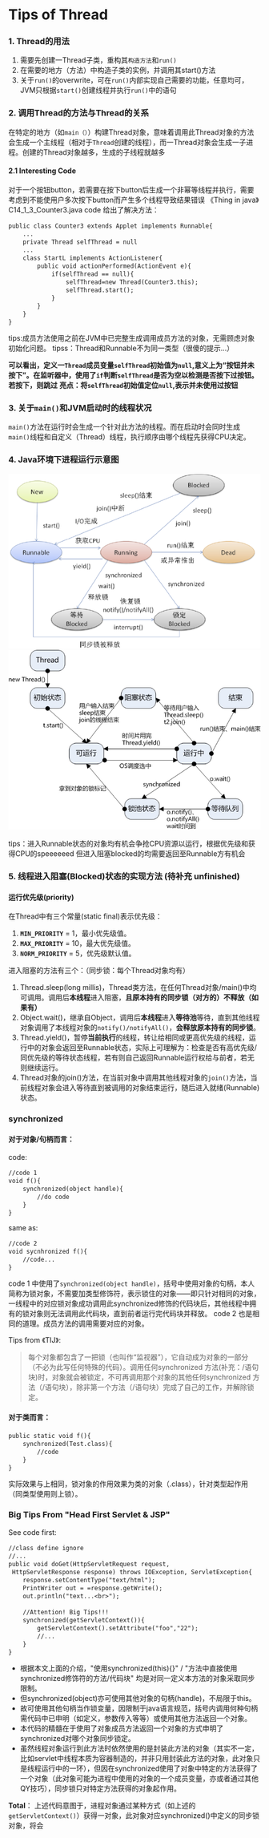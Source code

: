# Tips of Thread
### 1. Thread的用法
1. 需要先创建一Thread子类，重构其`构造方法`和`run()`
2. 在需要的地方（方法）中构造子类的实例，并调用其start()方法
3. 关于`run()`的overwrite，可在`run()`内部实现自己需要的功能，任意均可，JVM只根据`start()`创建线程并执行`run()`中的语句

### 2. 调用Thread的方法与Thread的关系
在特定的地方（如`main（）`）构建Thread对象，意味着调用此Thread对象的方法会生成一个主线程（相对于`Thread`创建的线程），而一Thread对象会生成一子进程。创建的Thread对象越多，生成的子线程就越多

#### 2.1 Interesting Code
对于一个按钮button，若需要在按下button后生成一个非幂等线程并执行，需要考虑到不能使用户多次按下button而产生多个线程导致结果错误
《Thing in java》C14_1_3_Counter3.java code 给出了解决方法：
```
public class Counter3 extends Applet implements Runnable{
    ...
    private Thread selfThread = null
    ...
    class StartL implements ActionListener{
        public void actionPerformed(ActionEvent e){
            if(selfThread == null){
                selfThread=new Thread(Counter3.this);
                selfThread.start(); 
            }
        }
    }
}
```
tips:成员方法使用之前在JVM中已完整生成调用成员方法的对象，无需顾虑对象初始化问题。
tipss：Thread和Runnable不为同一类型（很傻的提示...）

**可以看出，定义一`Thread`成员变量`selfThread`初始值为`null`,意义上为“按钮并未按下”。在监听器中，使用了`if`判断`selfThread`是否为空以检测是否按下过按钮。若按下，则跳过**
**亮点：将`selfThread`初始值定位`null`,表示并未使用过按钮**

### 3. 关于`main()`和JVM启动时的线程状况
`main()`方法在运行时会生成一个针对此方法的线程。而在启动时会同时生成`main()`线程和自定义（Thread）线程，执行顺序由哪个线程先获得CPU决定。

### 4. Java环境下进程运行示意图
![pic 1](https://raw.githubusercontent.com/EsolMio/EsolMio-FirstGit/master/Note_pic%20store/thread%20running%20pic.png?token=AhIdeIymJ5ZDwvOv2Og3cxEScQRiWgCxks5cfnPKwA%3D%3D)
![pic 2](https://raw.githubusercontent.com/EsolMio/EsolMio-FirstGit/master/Note_pic%20store/thread%20running%20pic_cn.jpg?token=AhIdeG3qXoyYSEFMKPYvmFDTi_pcbKDaks5cfnRSwA%3D%3D)

tips：进入Runnable状态的对象均有机会争抢CPU资源以运行，根据优先级和获得CPU的speeeeeed
但进入阻塞blocked的均需要返回至Runnable方有机会

### 5. 线程进入阻塞(Blocked)状态的实现方法 (待补充 unfinished)
#### 运行优先级(priority)
在Thread中有三个常量(static final)表示优先级：
1. **`MIN_PRIORITY`** = 1，最小优先级值。
2. **`MAX_PRIORITY`** = 10，最大优先级值。
3. **`NORM_PRIORITY`** = 5，优先级默认值。

进入阻塞的方法有三个：（同步锁：每个Thread对象均有）
1. Thread.sleep(long millis)，Thread类方法，在任何Thread对象/main()中均可调用。调用后**本线程**进入阻塞，**且原本持有的同步锁（对方的）不释放（如果有）**
2. Object.wait()，继承自Object，调用后**本线程**进入**等待池**等待，直到其他线程对象调用了本线程对象的`notify()/notifyAll()`，**会释放原本持有的同步锁**。
3. Thread.yield()，暂停**当前执行**的线程，转让给相同或更高优先级的线程，运行中的对象会返回至Runnable状态，实际上可理解为：检查是否有高优先级/同优先级的等待状态线程，若有则自己返回Runnable运行权给与前者，若无则继续运行。
4. Thread对象的join()方法，在当前对象中调用其他线程对象的`join()`方法，当前线程对象会进入等待直到被调用的对象结束运行，随后进入就绪(Runnable)状态。

### synchronized
#### 对于对象/句柄而言：
code:
```
//code 1
void f(){
    synchronized(object handle){
        //do code
    }
}
```
same as:
```
//code 2
void sycnhronized f(){
    //code...
}
```
code 1 中使用了`synchronized(object handle)`，括号中使用对象的句柄，本人简称为锁对象，不需要加类型修饰符，表示锁住的对象——即只针对相同的对象，一线程中的对应锁对象成功调用此synchronized修饰的代码块后，其他线程中拥有的锁对象则无法调用此代码块，直到前者运行完代码块并释放。
code 2 也是相同的道理。成员方法的调用需要对应的对象。

Tips from 《TIJ》:

>每个对象都包含了一把锁（也叫作“监视器”），它自动成为对象的一部分（不必为此写任何特殊的代码）。调用任何synchronized 方法(补充：/语句块)时，对象就会被锁定，不可再调用那个对象的其他任何synchronized 方法（/语句块），除非第一个方法（/语句块）完成了自己的工作，并解除锁定。

#### 对于类而言：
```
public static void f(){
    synchronized(Test.class){
        //code
    }
}
```
实际效果与上相同，锁对象的作用效果为类的对象（.class），针对类型起作用（同类型使用则上锁）。

### Big Tips From "Head First Servlet & JSP"
See code first:
```
//class define ignore
//...
public void doGet(HttpServletRequest request,
 HttpServletResponse response) throws IOException, ServletException{
    response.setContentType("text/html");
    PrintWriter out = =response.getWrite();
    out.println("text...<br>");
    
    //Attention! Big Tips!!!
    synchronized(getServletContext()){
        getServletContext().setAttribute("foo","22");
        //...
    }
}
```
- 根据本文上面的介绍，"使用synchronized(this){}" / "方法中直接使用synchronized修饰符的方法/代码块" 均是对同一定义本方法的对象采取同步限制。
- 但synchronized(object)亦可使用其他对象的句柄(handle)，不局限于this。
- 故可使用其他句柄当作锁变量，因限制于java语言规范，括号内调用何种句柄需代码中已申明（如定义，参数传入等等）或使用其他方法返回一个对象。
- 本代码的精髓在于使用了对象成员方法返回一个对象的方式申明了synchronized对哪个对象同步锁定。
- 虽然线程对象运行到此方法时依然使用的是封装此方法的对象（其实不一定，比如servlet中线程本质为容器制造的，并非只用封装此方法的对象，此对象只是线程运行中的一环），但因在synchronized使用了对象中特定的方法获得了一个对象（此对象可能为进程中使用的对象的一个成员变量，亦或者通过其他QY技巧），同步锁只对特定方法获得的对象起作用。

**Total**： 上述代码意图于，进程对象通过某种方式（如上述的`getServletContext()`）获得一对象，此对象对应synchronized()中定义的同步锁对象，将会